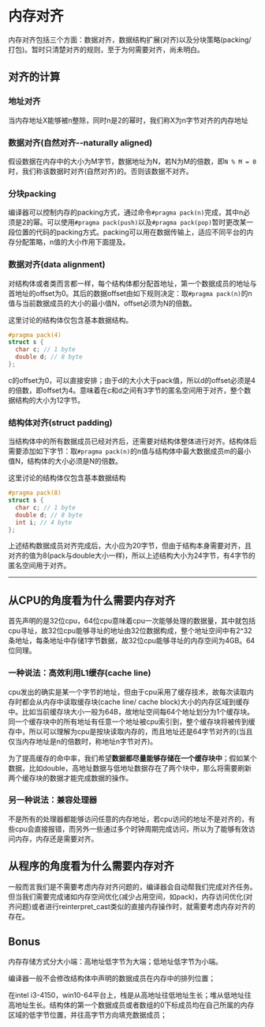 # 内存对齐

内存对齐包括三个方面：数据对齐，数据结构扩展(对齐)以及分块策略(packing/打包)。暂时只清楚对齐的规则，至于为何需要对齐，尚未明白。

## 对齐的计算

### 地址对齐

当内存地址X能够被n整除，同时n是2的幂时，我们称X为n字节对齐的内存地址

### 数据对齐(自然对齐--naturally aligned)

假设数据在内存中的大小为M字节，数据地址为N，若N为M的倍数，即`N % M = 0`时，我们称该数据时对齐(自然对齐)的。否则该数据不对齐。

### 分块packing

编译器可以控制内存的packing方式，通过命令`#pragma pack(n)`完成，其中n必须是2的幂。可以使用`#pragma pack(push)`以及`#pragma pack(pop)`暂时更改某一段位置的代码的packing方式。packing可以用在数据传输上，适应不同平台的内存分配策略，n值的大小作用下面提及。

### 数据对齐(data alignment)

对结构体或者类而言都一样，每个结构体都分配首地址，第一个数据成员的地址与首地址的offset为0。其后的数据offset由如下规则决定：取`#pragma pack(n)`的n值与当前数据成员的大小的最小值N，offset必须为N的倍数。

这里讨论的结构体仅包含基本数据结构。

```c++
#pragma pack(4)
struct s {
  char c; // 1 byte
  double d; // 8 byte
};
```

c的offset为0，可以直接安排；由于d的大小大于pack值，所以d的offset必须是4的倍数，即offset为4。意味着在c和d之间有3字节的匿名空间用于对齐，整个数据结构的大小为12字节。

### 结构体对齐(struct padding)

当结构体中的所有数据成员已经对齐后，还需要对结构体整体进行对齐。结构体后需要添加如下字节：取`#pragma pack(n)`的n值与结构体中最大数据成员m的最小值N，结构体的大小必须是N的倍数。

这里讨论的结构体仅包含基本数据结构

```c++
#pragma pack(8)
struct s {
  char c; // 1 byte
  double d; // 8 byte
  int i; // 4 byte
};
```

上述结构数据成员对齐完成后，大小应为20字节，但由于结构本身需要对齐，且对齐的值为8(pack与double大小一样)，所以上述结构大小为24字节，有4字节的匿名空间用于对齐。

---

## 从CPU的角度看为什么需要内存对齐

首先声明的是32位cpu，64位cpu意味着cpu一次能够处理的数据量，其中就包括cpu寻址，故32位cpu能够寻址的地址由32位数据构成，整个地址空间中有2^32条地址，每条地址中存储1字节数据，故32位cpu能够寻址的内存空间为4GB。64位同理。

### 一种说法：高效利用L1缓存(cache line)

cpu发出的确实是某一个字节的地址，但由于cpu采用了缓存技术，故每次读取内存时都会从内存中读取缓存块(cache line/ cache block)大小的内存区域到缓存中。比如当前缓存块大小一般为64B，故地址空间每64个地址划分为1个缓存块。同一个缓存块中的所有地址有任意一个地址被cpu索引到，整个缓存块将被传到缓存中，所以可以理解为cpu是按块读取内存的，而且地址还是64字节对齐的(当且仅当内存地址是n的倍数时，称地址n字节对齐)。

为了提高缓存的命中率，我们希望**数据都尽量能够存储在一个缓存块中**；假如某个数据，比如double，高地址数据与低地址数据存在了两个块中，那么将需要刷新两个缓存块的数据才能完成数据的操作。

### 另一种说法：兼容处理器

不是所有的处理器都能够访问任意的内存地址，若cpu访问的地址不是对齐的，有些cpu会直接报错，而另外一些通过多个时钟周期完成访问，所以为了能够有效访问内存，内存还是需要对齐。

## 从程序的角度看为什么需要内存对齐

一般而言我们是不需要考虑内存对齐问题的，编译器会自动帮我们完成对齐任务。但当我们需要完成诸如内存空间优化(减少占用空间，如pack)，内存访问优化(对齐问题)或者进行reinterpret_cast类似的直接内存操作时，就需要考虑内存对齐的存在。

## Bonus

内存存储方式分大小端：高地址低字节为大端；低地址低字节为小端。

编译器一般不会修改结构体中声明的数据成员在内存中的排列位置；

在intel i3-4150，win10-64平台上，栈是从高地址往低地址生长；堆从低地址往高地址生长。结构体的第一个数据成员或者数组的0下标成员均在自己所属的内存区域的低字节位置，并往高字节方向填充数据成员；